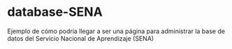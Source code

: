 # database-SENA
Ejemplo de cómo podría llegar a ser una página para administrar la base de datos del Servicio Nacional de Aprendizaje (SENA)
